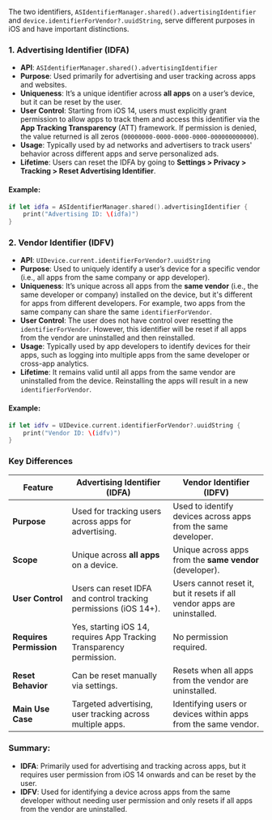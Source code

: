 The two identifiers, `ASIdentifierManager.shared().advertisingIdentifier` and `device.identifierForVendor?.uuidString`, serve different purposes in iOS and have important distinctions.

### 1. **Advertising Identifier (IDFA)**
   - **API**: `ASIdentifierManager.shared().advertisingIdentifier`
   - **Purpose**: Used primarily for advertising and user tracking across apps and websites.
   - **Uniqueness**: It’s a unique identifier across **all apps** on a user’s device, but it can be reset by the user.
   - **User Control**: Starting from iOS 14, users must explicitly grant permission to allow apps to track them and access this identifier via the **App Tracking Transparency** (ATT) framework. If permission is denied, the value returned is all zeros (`00000000-0000-0000-0000-000000000000`).
   - **Usage**: Typically used by ad networks and advertisers to track users' behavior across different apps and serve personalized ads.
   - **Lifetime**: Users can reset the IDFA by going to **Settings > Privacy > Tracking > Reset Advertising Identifier**.
   
   #### Example:
   ```swift
   if let idfa = ASIdentifierManager.shared().advertisingIdentifier {
       print("Advertising ID: \(idfa)")
   }
   ```

### 2. **Vendor Identifier (IDFV)**
   - **API**: `UIDevice.current.identifierForVendor?.uuidString`
   - **Purpose**: Used to uniquely identify a user’s device for a specific vendor (i.e., all apps from the same company or app developer).
   - **Uniqueness**: It’s unique across all apps from the **same vendor** (i.e., the same developer or company) installed on the device, but it's different for apps from different developers. For example, two apps from the same company can share the same `identifierForVendor`.
   - **User Control**: The user does not have control over resetting the `identifierForVendor`. However, this identifier will be reset if all apps from the vendor are uninstalled and then reinstalled.
   - **Usage**: Typically used by app developers to identify devices for their apps, such as logging into multiple apps from the same developer or cross-app analytics.
   - **Lifetime**: It remains valid until all apps from the same vendor are uninstalled from the device. Reinstalling the apps will result in a new `identifierForVendor`.
   
   #### Example:
   ```swift
   if let idfv = UIDevice.current.identifierForVendor?.uuidString {
       print("Vendor ID: \(idfv)")
   }
   ```

### Key Differences

| Feature                     | **Advertising Identifier (IDFA)**                                  | **Vendor Identifier (IDFV)**                                |
|------------------------------|--------------------------------------------------------------------|-------------------------------------------------------------|
| **Purpose**                  | Used for tracking users across apps for advertising.               | Used to identify devices across apps from the same developer. |
| **Scope**                    | Unique across **all apps** on a device.                            | Unique across apps from the **same vendor** (developer).      |
| **User Control**             | Users can reset IDFA and control tracking permissions (iOS 14+).   | Users cannot reset it, but it resets if all vendor apps are uninstalled. |
| **Requires Permission**      | Yes, starting iOS 14, requires App Tracking Transparency permission. | No permission required.                                      |
| **Reset Behavior**           | Can be reset manually via settings.                               | Resets when all apps from the vendor are uninstalled.        |
| **Main Use Case**            | Targeted advertising, user tracking across multiple apps.          | Identifying users or devices within apps from the same vendor. |

### Summary:
- **IDFA**: Primarily used for advertising and tracking across apps, but it requires user permission from iOS 14 onwards and can be reset by the user.
- **IDFV**: Used for identifying a device across apps from the same developer without needing user permission and only resets if all apps from the vendor are uninstalled.

